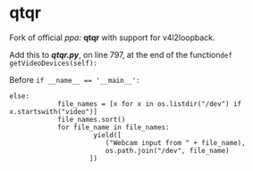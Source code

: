 # qtqr
Fork of official *ppa:* **qtqr** with support for v4l2loopback.

Add this to ***qtqr.py***, on line 797, at the end of the function`def getVideoDevices(self):`

Before `if __name__ == '__main__':`
```
else:
            file_names = [x for x in os.listdir("/dev") if x.startswith("video")]
            file_names.sort()
            for file_name in file_names:
                     yield([
                        ("Webcam input from " + file_name),
                        os.path.join("/dev", file_name)
                    ])
```
